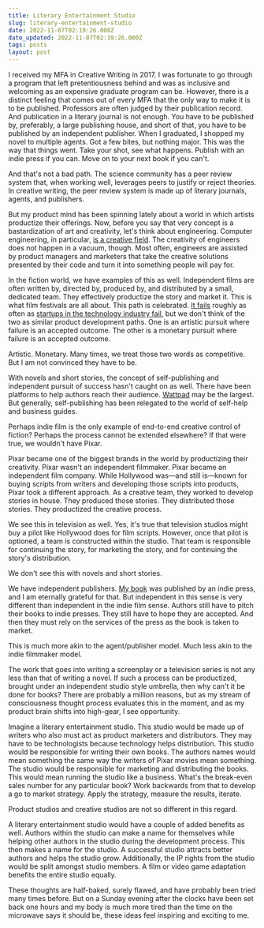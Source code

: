 ```yaml
---
title: Literary Entertainment Studio
slug: literary-entertainment-studio
date: 2022-11-07T02:19:26.000Z
date_updated: 2022-11-07T02:19:26.000Z
tags: posts
layout: post
---
```


I received my MFA in Creative Writing in 2017. I was fortunate to go through a program that left pretentiousness behind and was as inclusive and welcoming as an expensive graduate program can be. However, there is a distinct feeling that comes out of every MFA that the only way to make it is to be published. Professors are often judged by their publication record. And publication in a literary journal is not enough. You have to be published by, preferably, a large publishing house, and short of that, you have to be published by an independent publisher. When I graduated, I shopped my novel to multiple agents. Got a few bites, but nothing major. This was the way that things went. Take your shot, see what happens. Publish with an indie press if you can. Move on to your next book if you can't. 

And that's not a bad path. The science community has a peer review system that, when working well, leverages peers to justify or reject theories. In creative writing, the peer review system is made up of literary journals, agents, and publishers. 

But my product mind has been spinning lately about a world in which artists productize their offerings. Now, before you say that very concept is a bastardization of art and creativity, let's think about engineering. Computer engineering, in particular, [is a creative field](https://www.computer.org/publications/tech-news/trends/How-Computer-Engineering-Helps-You-Think-Creatively). The creativity of engineers does not happen in a vacuum, though. Most often, engineers are assisted by product managers and marketers that take the creative solutions presented by their code and turn it into something people will pay for.  

In the fiction world, we have examples of this as well. Independent films are often written by, directed by, produced by, and distributed by a small, dedicated team. They effectively productize the story and market it. This is what film festivals are all about. This path is celebrated. [It fails](https://noamkroll.com/the-paradox-of-making-a-profitable-indie-film/#:~:text=Statistically%20speaking%2C%20the%20picture%20is,film%20is%20practically%20unheard%20of.) roughly as often as [startups in the technology industry fail](https://www.failory.com/blog/startup-failure-rate), but we don't think of the two as similar product development paths. One is an artistic pursuit where failure is an accepted outcome. The other is a monetary pursuit where failure is an accepted outcome. 

Artistic. Monetary. Many times, we treat those two words as competitive. But I am not convinced they have to be. 

With novels and short stories, the concept of self-publishing and independent pursuit of success hasn't caught on as well. There have been platforms to help authors reach their audience. [Wattpad](https://www.wattpad.com/) may be the largest. But generally, self-publishing has been relegated to the world of self-help and business guides. 

Perhaps indie film is the only example of end-to-end creative control of fiction? Perhaps the process cannot be extended elsewhere? If that were true, we wouldn't have Pixar. 

Pixar became one of the biggest brands in the world by productizing their creativity. Pixar wasn't an independent filmmaker. Pixar became an independent film company. While Hollywood was—and still is—known for buying scripts from writers and developing those scripts into products, Pixar took a different approach. As a creative team, they worked to develop stories in house. They produced those stories. They distributed those stories. They productized the creative process. 

We see this in television as well. Yes, it's true that television studios might buy a pilot like Hollywood does for film scripts. However, once that pilot is optioned, a team is constructed within the studio. That team is responsible for continuing the story, for marketing the story, and for continuing the story's distribution. 

We don't see this with novels and short stories. 

We have independent publishers. [My book](https://bookshop.org/p/books/leaving-arizona-justin-hunter/14825776?ean=9781952050022) was published by an indie press, and I am eternally grateful for that. But independent in this sense is very different than independent in the indie film sense. Authors still have to pitch their books to indie presses. They still have to hope they are accepted. And then they must rely on the services of the press as the book is taken to market. 

This is much more akin to the agent/publisher model. Much less akin to the indie filmmaker model. 

The work that goes into writing a screenplay or a television series is not any less than that of writing a novel. If such a process can be productized, brought under an independent studio style umbrella, then why can't it be done for books? There are probably a million reasons, but as my stream of consciousness thought process evaluates this in the moment, and as my product brain shifts into high-gear, I see opportunity. 

Imagine a literary entertainment studio. This studio would be made up of writers who also must act as product marketers and distributors. They may have to be technologists because technology helps distribution. This studio would be responsible for writing their own books. The authors names would mean something the same way the writers of Pixar movies mean something. The studio would be responsible for marketing and distributing the books. This would mean running the studio like a business. What's the break-even sales number for any particular book? Work backwards from that to develop a go to market strategy. Apply the strategy, measure the results, iterate. 

Product studios and creative studios are not so different in this regard. 

A literary entertainment studio would have a couple of added benefits as well. Authors within the studio can make a name for themselves while helping other authors in the studio during the development process. This then makes a name for the studio. A successful studio attracts better authors and helps the studio grow. Additionally, the IP rights from the studio would be split amongst studio members. A film or video game adaptation benefits the entire studio equally. 

These thoughts are half-baked, surely flawed, and have probably been tried many times before. But on a Sunday evening after the clocks have been set back one hours and my body is much more tired than the time on the microwave says it should be, these ideas feel inspiring and exciting to me. 
